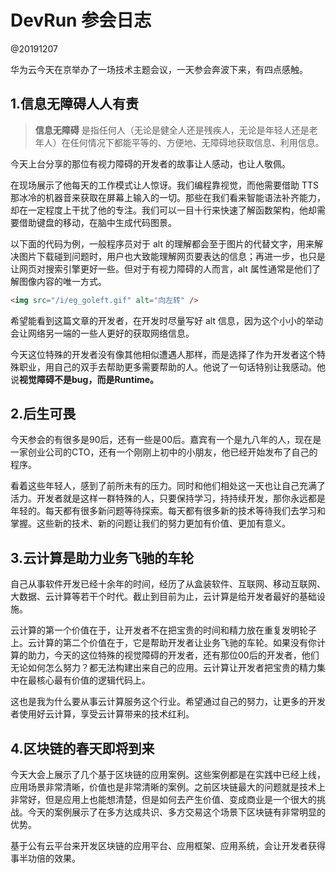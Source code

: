 # DevRun 参会日志

@20191207

华为云今天在京举办了一场技术主题会议，一天参会奔波下来，有四点感触。

## 1.信息无障碍人人有责

> **信息无障碍** 是指任何人（无论是健全人还是残疾人，无论是年轻人还是老年人）在任何情况下都能平等的、方便地、无障碍地获取信息、利用信息。

今天上台分享的那位有视力障碍的开发者的故事让人感动，也让人敬佩。

在现场展示了他每天的工作模式让人惊讶。我们编程靠视觉，而他需要借助 TTS 那冰冷的机器音来获取在屏幕上输入的一切。那些在我们看来智能语法补齐能力，却在一定程度上干扰了他的专注。我们可以一目十行来快速了解函数架构，他却需要借助键盘的移动，在脑中生成代码图景。

以下面的代码为例，一般程序员对于 alt 的理解都会至于图片的代替文字，用来解决图片下载碰到问题时，用户也大致能理解网页要表达的信息；再进一步，也只是让网页对搜索引擎更好一些。但对于有视力障碍的人而言，alt 属性通常是他们了解图像内容的唯一方式。

```html
<img src="/i/eg_goleft.gif" alt="向左转" />
```

希望能看到这篇文章的开发者，在开发时尽量写好 alt 信息，因为这个小小的举动会让网络另一端的一些人更好的获取网络信息。

今天这位特殊的开发者没有像其他相似遭遇人那样，而是选择了作为开发者这个特殊职业，用自己的双手去帮助更多需要帮助的人。他说了一句话特别让我感动。他说**视觉障碍不是bug，而是Runtime。**

## 2.后生可畏

今天参会的有很多是90后，还有一些是00后。嘉宾有一个是九八年的人，现在是一家创业公司的CTO，还有一个刚刚上初中的小朋友，他已经开始发布了自己的程序。

看着这些年轻人，感到了前所未有的压力。同时和他们相处这一天也让自己充满了活力。开发者就是这样一群特殊的人，只要保持学习，持持续开发，那你永远都是年轻的。每天都有很多新问题等待探索。每天都有很多新的技术等待我们去学习和掌握。这些新的技术、新的问题让我们的努力更加有价值、更加有意义。

## 3.云计算是助力业务飞驰的车轮

自己从事软件开发已经十余年的时间，经历了从盒装软件、互联网、移动互联网、大数据、云计算等若干个时代。截止到目前为止，云计算是给开发者最好的基础设施。

云计算的第一个价值在于，让开发者不在把宝贵的时间和精力放在重复发明轮子上。云计算的第二个价值在于，它是帮助开发者让业务飞驰的车轮。如果没有你计算的助力，今天的这位特殊的视觉障碍的开发者，还有那位00后的开发者，他们无论如何怎么努力？都无法构建出来自己的应用。云计算让开发者把宝贵的精力集中在最核心最有价值的逻辑代码上。

这也是我为什么要从事云计算服务这个行业。希望通过自己的努力，让更多的开发者使用好云计算，享受云计算带来的技术红利。

## 4.区块链的春天即将到来

今天大会上展示了几个基于区块链的应用案例。这些案例都是在实践中已经上线，应用场景非常清晰，价值也是非常清晰的案例。之前区块链最大的问题就是技术上非常好，但是应用上也能想清楚，但是如何去产生价值、变成商业是一个很大的挑战。今天的案例展示了在多方达成共识、多方交易这个场景下区块链有非常明显的优势。

基于公有云平台来开发区块链的应用平台、应用框架、应用系统，会让开发者获得事半功倍的效果。
